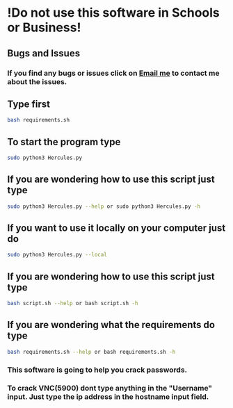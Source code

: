 # !Do not use this software in Schools or Business!

## Bugs and Issues
### If you find any bugs or issues click on [Email me](mailto:wsegalework@gmail.com) to contact me about the issues.

## Type first
```bash
bash requirements.sh
```

## To start the program type 
```bash 
sudo python3 Hercules.py
```

## If you are wondering how to use this script just type

```bash
sudo python3 Hercules.py --help or sudo python3 Hercules.py -h
```

## If you want to use it locally on your computer just do
```bash
sudo python3 Hercules.py --local
```

## If you are wondering how to use this script just type

```bash
bash script.sh --help or bash script.sh -h
```

## If you are wondering what the requirements do type

```bash
bash requirements.sh --help or bash requirements.sh -h
```

### This software is going to help you crack passwords.
### To crack VNC(5900) dont type anything in the "Username" input. Just type the ip address in the hostname input field.